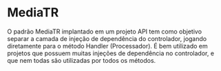 # MediaTR
O padrão MediaTR implantado em um projeto API tem como objetivo separar a camada de injeção de dependência do controlador, jogando diretamente para o método Handler (Processador).
É bem utilizado em projetos que possuem muitas injeções de dependência no controlador, e que nem todas são utilizadas por todos os métodos. 
